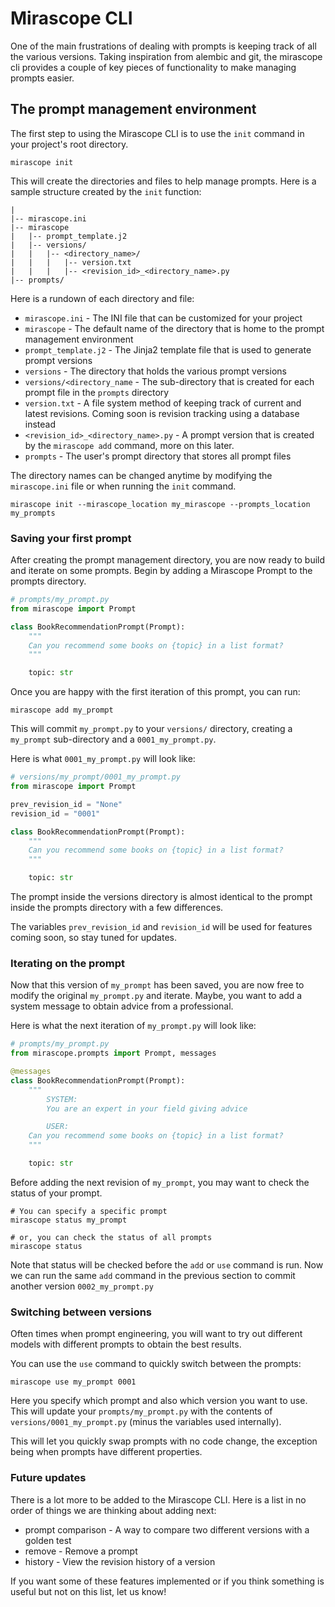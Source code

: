 # Mirascope CLI

One of the main frustrations of dealing with prompts is keeping track of all the various versions. Taking inspiration from alembic and git, the mirascope cli provides a couple of key pieces of functionality to make managing prompts easier.

## The prompt management environment

The first step to using the Mirascope CLI is to use the `init` command in your project's root directory.

```
mirascope init
```

This will create the directories and files to help manage prompts.
Here is a sample structure created by the `init` function:
```
|
|-- mirascope.ini
|-- mirascope
|   |-- prompt_template.j2
|   |-- versions/
|   |   |-- <directory_name>/
|   |   |   |-- version.txt
|   |   |   |-- <revision_id>_<directory_name>.py
|-- prompts/
```

Here is a rundown of each directory and file:

* `mirascope.ini` - The INI file that can be customized for your project
* `mirascope` - The default name of the directory that is home to the prompt management environment
* `prompt_template.j2` - The Jinja2 template file that is used to generate prompt versions
* `versions` - The directory that holds the various prompt versions
* `versions/<directory_name` - The sub-directory that is created for each prompt file in the `prompts` directory
* `version.txt` - A file system method of keeping track of current and latest revisions. Coming soon is revision tracking using a database instead
* `<revision_id>_<directory_name>.py` - A prompt version that is created by the `mirascope add` command, more on this later.
* `prompts` - The user's prompt directory that stores all prompt files

The directory names can be changed anytime by modifying the `mirascope.ini` file or when running the `init` command.

```shell
mirascope init --mirascope_location my_mirascope --prompts_location my_prompts
```

### Saving your first prompt

After creating the prompt management directory, you are now ready to build and iterate on some prompts. Begin by adding a Mirascope Prompt to the prompts directory.

```python
# prompts/my_prompt.py
from mirascope import Prompt

class BookRecommendationPrompt(Prompt):
    """
    Can you recommend some books on {topic} in a list format?
    """

    topic: str
```

Once you are happy with the first iteration of this prompt, you can run:

```
mirascope add my_prompt
```

This will commit `my_prompt.py` to your `versions/` directory, creating a `my_prompt` sub-directory and a `0001_my_prompt.py`.

Here is what `0001_my_prompt.py` will look like:

```python
# versions/my_prompt/0001_my_prompt.py
from mirascope import Prompt

prev_revision_id = "None"
revision_id = "0001"

class BookRecommendationPrompt(Prompt):
    """
    Can you recommend some books on {topic} in a list format?
    """

    topic: str
```

The prompt inside the versions directory is almost identical to the prompt inside the prompts directory with a few differences.

The variables `prev_revision_id` and `revision_id` will be used for features coming soon, so stay tuned for updates.

### Iterating on the prompt

Now that this version of `my_prompt` has been saved, you are now free to modify the original `my_prompt.py` and iterate. Maybe, you want to add a system message to obtain advice from a professional.

Here is what the next iteration of `my_prompt.py` will look like:

```python
# prompts/my_prompt.py
from mirascope.prompts import Prompt, messages

@messages
class BookRecommendationPrompt(Prompt):
    """
		SYSTEM:
		You are an expert in your field giving advice

		USER:
    Can you recommend some books on {topic} in a list format?
    """

    topic: str
```

Before adding the next revision of `my_prompt`, you may want to check the status of your prompt.

```shell
# You can specify a specific prompt
mirascope status my_prompt

# or, you can check the status of all prompts
mirascope status
```

Note that status will be checked before the `add` or `use` command is run.
Now we can run the same `add` command in the previous section to commit another version `0002_my_prompt.py`

### Switching between versions

Often times when prompt engineering, you will want to try out different models with different prompts to obtain the best results.

You can use the `use` command to quickly switch between the prompts:

```shell
mirascope use my_prompt 0001
```

Here you specify which prompt and also which version you want to use. This will update your `prompts/my_prompt.py` with the contents of `versions/0001_my_prompt.py` (minus the variables used internally).

This will let you quickly swap prompts with no code change, the exception being when prompts have different properties.

### Future updates

There is a lot more to be added to the Mirascope CLI. Here is a list in no order of things we are thinking about adding next: 

* prompt comparison - A way to compare two different versions with a golden test
* remove - Remove a prompt
* history - View the revision history of a version

If you want some of these features implemented or if you think something is useful but not on this list, let us know!
